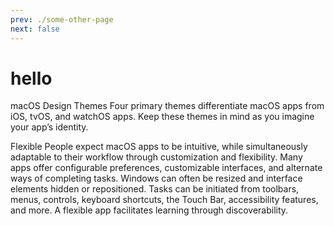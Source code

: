```yaml
---
prev: ./some-other-page
next: false
---
```


# hello
macOS Design Themes
Four primary themes differentiate macOS apps from iOS, tvOS, and watchOS apps. Keep these themes in mind as you imagine your app’s identity.

Flexible
People expect macOS apps to be intuitive, while simultaneously adaptable to their workflow through customization and flexibility. Many apps offer configurable preferences, customizable interfaces, and alternate ways of completing tasks. Windows can often be resized and interface elements hidden or repositioned. Tasks can be initiated from toolbars, menus, controls, keyboard shortcuts, the Touch Bar, accessibility features, and more. A flexible app facilitates learning through discoverability.